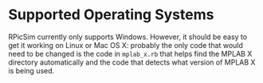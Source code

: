 # Supported Operating Systems

RPicSim currently only supports Windows.  However, it should be easy to get it working on Linux or Mac OS X: probably the only code that would need to be changed is the code in `mplab_x.rb` that helps find the MPLAB X directory automatically and the code that detects what version of MPLAB X is being used.